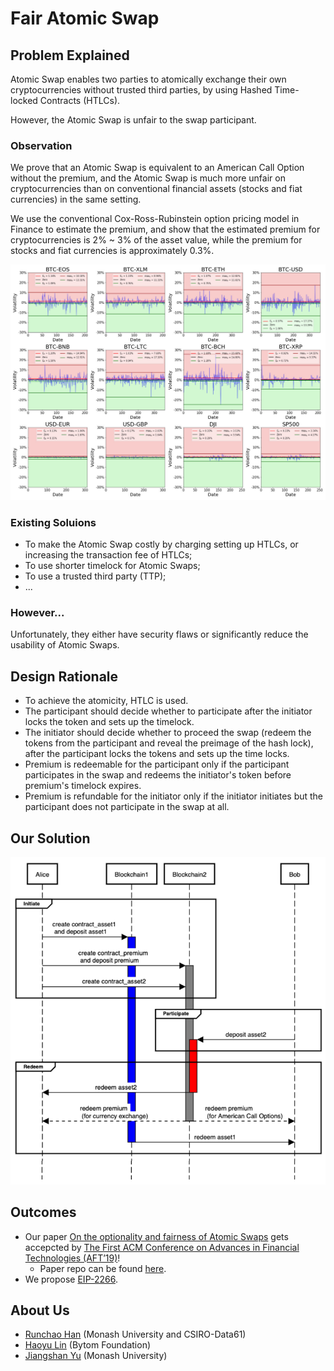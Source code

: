 # Fair Atomic Swap

## Problem Explained

Atomic Swap enables two parties to atomically exchange their own cryptocurrencies without trusted third parties, by using Hashed Time-locked Contracts (HTLCs).

However, the Atomic Swap is unfair to the swap participant.

### Observation

We prove that an Atomic Swap is equivalent to an American Call Option without the premium, and the Atomic Swap is much more unfair on cryptocurrencies than on conventional financial assets (stocks and fiat currencies) in the same setting.

We use the conventional Cox-Ross-Rubinstein option pricing model in Finance to estimate the premium, and show that the estimated premium for cryptocurrencies is 2% ~ 3% of the asset value, while the premium for stocks and fiat currencies is approximately 0.3%.

![observation](observation.png)

### Existing Soluions

+ To make the Atomic Swap costly by charging setting up HTLCs, or increasing the transaction fee of HTLCs;
+ To use shorter timelock for Atomic Swaps;
+ To use a trusted third party (TTP);
+ ...

### However...

Unfortunately, they either have security flaws or significantly reduce the usability of Atomic Swaps.

## Design Rationale

+ To achieve the atomicity, HTLC is used.
+ The participant should decide whether to participate after the initiator locks the token and sets up the timelock.
+ The initiator should decide whether to proceed the swap (redeem the tokens from the participant and reveal the preimage of the hash lock), after the participant locks the tokens and sets up the time locks.
+ Premium is redeemable for the participant only if the participant participates in the swap and redeems the initiator's token before premium's timelock expires.
+ Premium is refundable for the initiator only if the initiator initiates but the participant does not participate in the swap at all.

## Our Solution

![our-protocol](our-protocol.png)

## Outcomes
+ Our paper [On the optionality and fairness of Atomic Swaps](https://eprint.iacr.org/2019/896) gets accepcted by [The First ACM Conference on Advances in Financial Technologies (AFT’19)](http://aft.acm.org)!
    * Paper repo can be found [here](https://github.com/fair-atomic-swap/fair-atomic-swap).
+ We propose [EIP-2266](https://github.com/ethereum/EIPs/blob/master/EIPS/eip-2266.md).

## About Us
+ [Runchao Han](https://runchao.rocks/) (Monash University and CSIRO-Data61)
+ [Haoyu Lin](https://chrislinn.ink/) (Bytom Foundation)
+ [Jiangshan Yu](https://www.jiangshanyu.com/) (Monash University)
